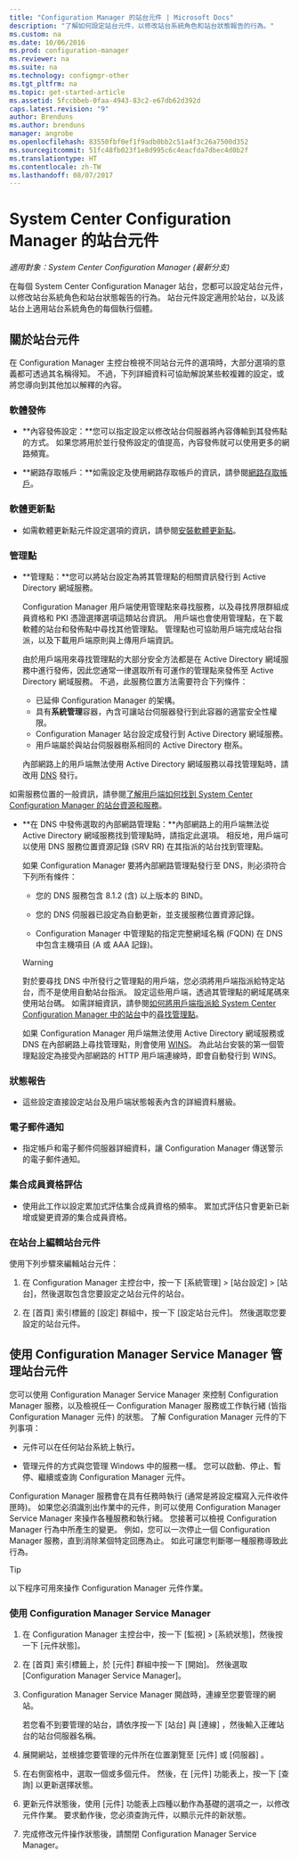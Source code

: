 ```yaml
---
title: "Configuration Manager 的站台元件 | Microsoft Docs"
description: "了解如何設定站台元件，以修改站台系統角色和站台狀態報告的行為。"
ms.custom: na
ms.date: 10/06/2016
ms.prod: configuration-manager
ms.reviewer: na
ms.suite: na
ms.technology: configmgr-other
ms.tgt_pltfrm: na
ms.topic: get-started-article
ms.assetid: 5fccbbeb-0faa-4943-83c2-e67db62d392d
caps.latest.revision: "9"
author: Brenduns
ms.author: brenduns
manager: angrobe
ms.openlocfilehash: 83550fbf0ef1f9adb0bb2c51a4f3c26a7500d352
ms.sourcegitcommit: 51fc48fb023f1e8d995c6c4eacfda7dbec4d0b2f
ms.translationtype: HT
ms.contentlocale: zh-TW
ms.lasthandoff: 08/07/2017
---
```

# <a name="site-components-for-system-center-configuration-manager"></a>System Center Configuration Manager 的站台元件

*適用對象：System Center Configuration Manager (最新分支)*

在每個 System Center Configuration Manager 站台，您都可以設定站台元件，以修改站台系統角色和站台狀態報告的行為。 站台元件設定適用於站台，以及該站台上適用站台系統角色的每個執行個體。  

## <a name="about-site-components"></a>關於站台元件  
 在 Configuration Manager 主控台檢視不同站台元件的選項時，大部分選項的意義都可透過其名稱得知。 不過，下列詳細資料可協助解說某些較複雜的設定，或將您導向到其他加以解釋的內容。  

### <a name="software-distribution"></a>軟體發佈  

-   **內容發佈設定：**您可以指定設定以修改站台伺服器將內容傳輸到其發佈點的方式。 如果您將用於並行發佈設定的值提高，內容發佈就可以使用更多的網路頻寬。  

-   **網路存取帳戶：**如需設定及使用網路存取帳戶的資訊，請參閱[網路存取帳戶](../../../../core/plan-design/hierarchy/manage-accounts-to-access-content.md#bkmk_NAA)。  

### <a name="software-update-point"></a>軟體更新點  

-   如需軟體更新點元件設定選項的資訊，請參閱[安裝軟體更新點](../../../../sum/get-started/install-a-software-update-point.md)。  

### <a name="management-point"></a>管理點  

-   **管理點：**您可以將站台設定為將其管理點的相關資訊發行到 Active Directory 網域服務。  

     Configuration Manager 用戶端使用管理點來尋找服務，以及尋找界限群組成員資格和 PKI 憑證選擇選項這類站台資訊。 用戶端也會使用管理點，在下載軟體的站台和發佈點中尋找其他管理點。 管理點也可協助用戶端完成站台指派，以及下載用戶端原則與上傳用戶端資訊。  

     由於用戶端用來尋找管理點的大部分安全方法都是在 Active Directory 網域服務中進行發佈，因此您通常一律選取所有可運作的管理點來發佈至 Active Directory 網域服務。 不過，此服務位置方法需要符合下列條件：

     - 已延伸 Configuration Manager 的架構。
     - 具有**系統管理**容器，內含可讓站台伺服器發行到此容器的適當安全性權限。
     - Configuration Manager 站台設定成發行到 Active Directory 網域服務。
     - 用戶端屬於與站台伺服器樹系相同的 Active Directory 樹系。  

     內部網路上的用戶端無法使用 Active Directory 網域服務以尋找管理點時，請改用 [DNS](../../../../core/plan-design/hierarchy/understand-how-clients-find-site-resources-and-services.md#bkmk_dns) 發行。  

 如需服務位置的一般資訊，請參閱[了解用戶端如何找到 System Center Configuration Manager 的站台資源和服務](../../../../core/plan-design/hierarchy/understand-how-clients-find-site-resources-and-services.md)。  

-   **在 DNS 中發佈選取的內部網路管理點：**內部網路上的用戶端無法從 Active Directory 網域服務找到管理點時，請指定此選項。 相反地，用戶端可以使用 DNS 服務位置資源記錄 (SRV RR) 在其指派的站台找到管理點。  

    如果 Configuration Manager 要將內部網路管理點發行至 DNS，則必須符合下列所有條件：  

    -   您的 DNS 服務包含 8.1.2 (含) 以上版本的 BIND。  

    -   您的 DNS 伺服器已設定為自動更新，並支援服務位置資源記錄。  

    -   Configuration Manager 中管理點的指定完整網域名稱 (FQDN) 在 DNS 中包含主機項目 (A 或 AAA 記錄)。  

    > [!WARNING]  
    >  對於要尋找 DNS 中所發行之管理點的用戶端，您必須將用戶端指派給特定站台，而不是使用自動站台指派。 設定這些用戶端，透過其管理點的網域尾碼來使用站台碼。 如需詳細資訊，請參閱[如何將用戶端指派給 System Center Configuration Manager 中的站台](/sccm/core/clients/deploy/assign-clients-to-a-site)中的[尋找管理點](/sccm/core/clients/deploy/assign-clients-to-a-site#locating-management-points)。  

     如果 Configuration Manager 用戶端無法使用 Active Directory 網域服務或 DNS 在內部網路上尋找管理點，則會使用 [WINS](../../../../core/plan-design/hierarchy/understand-how-clients-find-site-resources-and-services.md#bkmk_wins)。 為此站台安裝的第一個管理點設定為接受內部網路的 HTTP 用戶端連線時，即會自動發行到 WINS。  

### <a name="status-reporting"></a>狀態報告  

-   這些設定直接設定站台及用戶端狀態報表內含的詳細資料層級。  

### <a name="email-notification"></a>電子郵件通知  

-   指定帳戶和電子郵件伺服器詳細資料，讓 Configuration Manager 傳送警示的電子郵件通知。  

### <a name="collection-membership-evaluation"></a>集合成員資格評估  

-   使用此工作以設定累加式評估集合成員資格的頻率。 累加式評估只會更新已新增或變更資源的集合成員資格。  

### <a name="edit-the-site-components-at-a-site"></a>在站台上編輯站台元件  

使用下列步驟來編輯站台元件：

1.  在 Configuration Manager 主控台中，按一下 [系統管理] > [站台設定] > [站台]，然後選取包含您要設定之站台元件的站台。  

2.  在 [首頁] 索引標籤的 [設定] 群組中，按一下 [設定站台元件]。 然後選取您要設定的站台元件。  

##  <a name="BKMK_ServiceMgr"></a> 使用 Configuration Manager Service Manager 管理站台元件  
您可以使用 Configuration Manager Service Manager 來控制 Configuration Manager 服務，以及檢視任一 Configuration Manager 服務或工作執行緒 (皆指 Configuration Manager 元件) 的狀態。 了解 Configuration Manager 元件的下列事項：  

-   元件可以在任何站台系統上執行。  

-   管理元件的方式與您管理 Windows 中的服務一樣。 您可以啟動、停止、暫停、繼續或查詢 Configuration Manager 元件。  

Configuration Manager 服務會在具有任務時執行 (通常是將設定檔寫入元件收件匣時)。 如果您必須識別出作業中的元件，則可以使用 Configuration Manager Service Manager 來操作各種服務和執行緒。 您接著可以檢視 Configuration Manager 行為中所產生的變更。 例如，您可以一次停止一個 Configuration Manager 服務，直到消除某個特定回應為止。 如此可讓您判斷哪一種服務導致此行為。  

> [!TIP]  
>  以下程序可用來操作 Configuration Manager 元件作業。  

### <a name="use-the-configuration-manager-service-manager"></a>使用 Configuration Manager Service Manager  

1.  在 Configuration Manager 主控台中，按一下 [監視] >  [系統狀態]，然後按一下 [元件狀態]。  

2.  在 [首頁] 索引標籤上，於 [元件] 群組中按一下 [開始]。 然後選取 [Configuration Manager Service Manager]。  

3.  Configuration Manager Service Manager 開啟時，連線至您要管理的網站。  

     若您看不到要管理的站台，請依序按一下 [站台] 與 [連線] ，然後輸入正確站台的站台伺服器名稱。  

4.  展開網站，並根據您要管理的元件所在位置瀏覽至 [元件]  或 [伺服器] 。  

5.  在右側窗格中，選取一個或多個元件。 然後，在 [元件] 功能表上，按一下 [查詢] 以更新選擇狀態。  

6.  更新元件狀態後，使用 [元件] 功能表上四種以動作為基礎的選項之一，以修改元件作業。 要求動作後，您必須查詢元件，以顯示元件的新狀態。  

7.  完成修改元件操作狀態後，請關閉 Configuration Manager Service Manager。  
